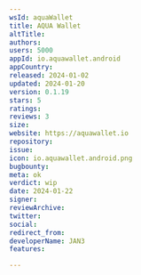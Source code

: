 ```yaml
---
wsId: aquaWallet
title: AQUA Wallet
altTitle: 
authors: 
users: 5000
appId: io.aquawallet.android
appCountry: 
released: 2024-01-02
updated: 2024-01-20
version: 0.1.19
stars: 5
ratings: 
reviews: 3
size: 
website: https://aquawallet.io
repository: 
issue: 
icon: io.aquawallet.android.png
bugbounty: 
meta: ok
verdict: wip
date: 2024-01-22
signer: 
reviewArchive: 
twitter: 
social: 
redirect_from: 
developerName: JAN3
features: 

---
```


